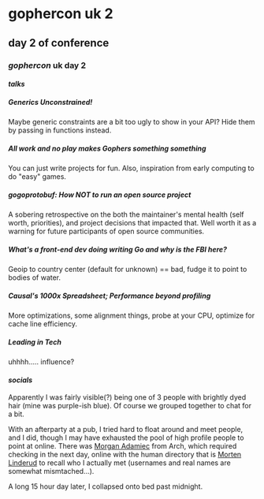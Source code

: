 # gophercon uk 2

## day 2 of conference

### _gophercon_ uk day 2

#### _talks_

##### Generics Unconstrained!

Maybe generic constraints are a bit too ugly to show in your API?
Hide them by passing in functions instead.

##### All work and no play makes Gophers something something

You can just write projects for fun.
Also, inspiration from early computing to do "easy" games.

##### gogoprotobuf: How NOT to run an open source project

A sobering retrospective on the both the maintainer's mental health (self worth, priorities),
and project decisions that impacted that.
Well worth it as a warning for future participants of open source communities.

##### What's a front-end dev doing writing Go and why is the FBI here?

Geoip to country center (default for unknown) == bad,
fudge it to point to bodies of water.

##### Causal's 1000x Spreadsheet; Performance beyond profiling

More optimizations,
some alignment things,
probe at your CPU,
optimize for cache line efficiency.

##### Leading in Tech

uhhhh..... influence?

#### _socials_

Apparently I was fairly visible(?) being one of 3 people
with brightly dyed hair (mine was purple-ish blue).
Of course we grouped together to chat for a bit.

With an afterparty at a pub,
I tried hard to float around and meet people,
and I did,
though I may have exhausted the pool of high profile people to point at online.
There was [Morgan Adamiec](https://github.com/Morganamilo) from Arch,
which required checking in the next day, 
online with the human directory that is [Morten Linderud](https://twitter.com/MortenLinderud)
to recall who I actually met (usernames and real names are somewhat mismtached...).

A long 15 hour day later, I collapsed onto bed past midnight.
